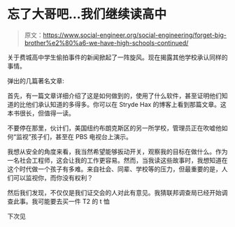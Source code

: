 # 忘了大哥吧…我们继续读高中

> 原文：<https://www.social-engineer.org/social-engineering/forget-big-brother%e2%80%a6-we-have-high-schools-continued/>

关于费城高中学生偷拍事件的新闻掀起了一阵旋风。现在揭露其他学校承认同样的事情。

弹出的几篇著名文章:

首先，有一篇文章详细介绍了这是如何做到的，使用了什么软件，甚至证明他们知道的比他们承认知道的多得多。你可以在 Stryde Hax 的博客上看到那篇文章。这本书很长，但值得一读。

不要停在那里，伙计们，美国纽约布朗克斯区的另一所学校，管理员正在吹嘘他如何“监视”孩子们，甚至在 PBS 电视台上演示。

我想从安全的角度来看，我当然希望能够扳动开关，观察我的目标在做什么。作为一名社会工程师，这会让我的工作更容易。然而，当我读这些故事时，我想知道在这个时代做一个孩子有多难。来自社会、同辈、学校等的压力，但最重要的是，人们可以监视你，而你没有权利？

然后我们发现，不仅仅是我们证交会的人对此有意见。我猜联邦调查局已经开始调查此事。我可能要去买一件 T2 的 t 恤

下次见